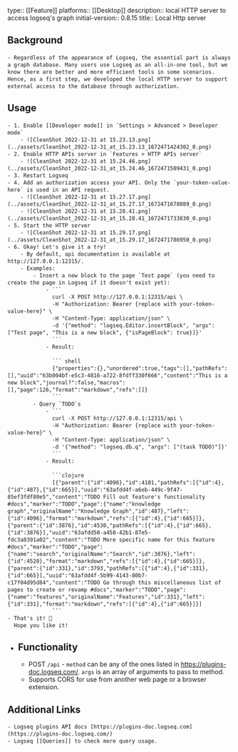 type:: [[Feature]]
platforms:: [[Desktop]]
description:: local HTTP server to access logseq's graph
initial-version:: 0.8.15
title:: Local Http server

## Background
	- Regardless of the appearance of Logseq, the essential part is always a graph database. Many users use Logseq as an all-in-one tool, but we know there are better and more efficient tools in some scenarios. Hence, as a first step, we developed the local HTTP server to support external access to the database through authorization.
## Usage
	- 1. Enable [[Developer mode]] in `Settings > Advanced > Developer mode`
		- ![CleanShot 2022-12-31 at 15.23.13.png](../assets/CleanShot_2022-12-31_at_15.23.13_1672471424302_0.png)
	- 2. Enable HTTP APIs server in `Features > HTTP APIs server`
		- ![CleanShot 2022-12-31 at 15.24.46.png](../assets/CleanShot_2022-12-31_at_15.24.46_1672471509431_0.png)
	- 3. Restart Logseq
	- 4. Add an authorization access your API. Only the `your-token-value-here` is used in an API request.
		- ![CleanShot 2022-12-31 at 15.27.17.png](../assets/CleanShot_2022-12-31_at_15.27.17_1672471678089_0.png)
		- ![CleanShot 2022-12-31 at 15.28.41.png](../assets/CleanShot_2022-12-31_at_15.28.41_1672471733830_0.png)
	- 5. Start the HTTP server
		- ![CleanShot 2022-12-31 at 15.29.17.png](../assets/CleanShot_2022-12-31_at_15.29.17_1672471786950_0.png)
	- 6. Okay! Let's give it a try!
		- By default, api documentation is available at http://127.0.0.1:12315/.
		- Examples:
			- Insert a new block to the page `Test page` (you need to create the page in Logseq if it doesn't exist yet):
				- ```
				  curl -X POST http://127.0.0.1:12315/api \
				  -H "Authorization: Bearer {replace with your-token-value-here}" \
				  -H "Content-Type: application/json" \
				  -d '{"method": "logseq.Editor.insertBlock", "args": ["Test page", "This is a new block", {"isPageBlock": true}]}'
				  ```
				- Result:
				  
				  ``` shell
				  {"properties":{},"unordered":true,"tags":[],"pathRefs":[],"uuid":"63b004bf-e5c3-4816-a722-8fdff330f666","content":"This is a new block","journal?":false,"macros":[],"page":126,"format":"markdown","refs":[]}
				  ```
			- Query `TODO`s
				- ``` 
				  curl -X POST http://127.0.0.1:12315/api \
				  -H "Authorization: Bearer {replace with your-token-value-here}" \
				  -H "Content-Type: application/json" \
				  -d '{"method": "logseq.db.q", "args": ["(task TODO)"]}'
				  ```
				- Result:
				  
				  ```clojure
				  [{"parent":{"id":4096},"id":4101,"pathRefs":[{"id":4},{"id":487},{"id":665}],"uuid":"63afdd4f-a6eb-449c-9f47-85ef3fdf80e5","content":"TODO Fill out feature's functionality #docs","marker":"TODO","page":{"name":"knowledge graph","originalName":"Knowledge Graph","id":487},"left":{"id":4096},"format":"markdown","refs":[{"id":4},{"id":665}]},{"parent":{"id":3876},"id":4530,"pathRefs":[{"id":4},{"id":665},{"id":3876}],"uuid":"63afdd50-a458-42b1-87e5-fdc3a8391a02","content":"TODO More specific name for this feature #docs","marker":"TODO","page":{"name":"search","originalName":"Search","id":3876},"left":{"id":4520},"format":"markdown","refs":[{"id":4},{"id":665}]},{"parent":{"id":331},"id":3793,"pathRefs":[{"id":4},{"id":331},{"id":665}],"uuid":"63afdd4f-5b99-4143-80b7-c17f04d95d84","content":"TODO Go through this miscellaneous list of pages to create or revamp #docs","marker":"TODO","page":{"name":"features","originalName":"Features","id":331},"left":{"id":331},"format":"markdown","refs":[{"id":4},{"id":665}]}]
				  ```
	- That's it! 🎉
	  Hope you like it!
- ## Functionality
	- POST `/api` - `method` can be any of the ones listed in https://plugins-doc.logseq.com/. `args` is an array of arguments to pass to method.
	- Supports CORS for use from another web page or a browser extension.
## Additional Links
	- Logseq plugins API docs [https://plugins-doc.logseq.com](https://plugins-doc.logseq.com/)
	- Logseq [[Queries]] to check more query usage.